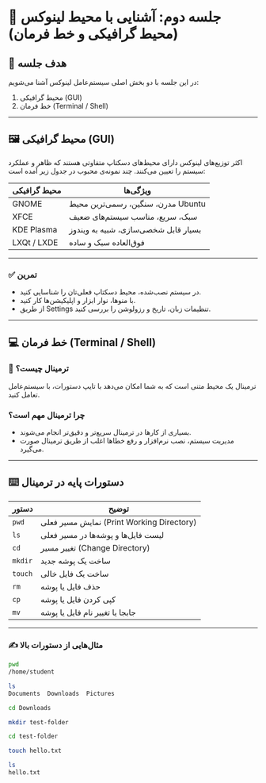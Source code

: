 # 🧩 جلسه دوم: آشنایی با محیط لینوکس (محیط گرافیکی و خط فرمان)

## 🎯 هدف جلسه
در این جلسه با دو بخش اصلی سیستم‌عامل لینوکس آشنا می‌شویم:
1. محیط گرافیکی (GUI)
2. خط فرمان (Terminal / Shell)

---

## 🖼️ محیط گرافیکی (GUI)

اکثر توزیع‌های لینوکس دارای محیط‌های دسکتاپ متفاوتی هستند که ظاهر و عملکرد سیستم را تعیین می‌کنند. چند نمونه‌ی محبوب در جدول زیر آمده است:

| محیط گرافیکی | ویژگی‌ها                                |
|--------------|------------------------------------------|
| GNOME        | مدرن، سنگین، رسمی‌ترین محیط Ubuntu      |
| XFCE         | سبک، سریع، مناسب سیستم‌های ضعیف          |
| KDE Plasma   | بسیار قابل شخصی‌سازی، شبیه به ویندوز     |
| LXQt / LXDE  | فوق‌العاده سبک و ساده                    |

---

### ✅ تمرین
- در سیستم نصب‌شده، محیط دسکتاپ فعلی‌تان را شناسایی کنید.
- با منوها، نوار ابزار و اپلیکیشن‌ها کار کنید.
- از طریق Settings تنظیمات زبان، تاریخ و رزولوشن را بررسی کنید.

---

## 💻 خط فرمان (Terminal / Shell)

### 💬 ترمینال چیست؟
ترمینال یک محیط متنی است که به شما امکان می‌دهد با تایپ دستورات، با سیستم‌عامل تعامل کنید.

### چرا ترمینال مهم است؟
- بسیاری از کارها در ترمینال سریع‌تر و دقیق‌تر انجام می‌شوند.
- مدیریت سیستم، نصب نرم‌افزار و رفع خطاها اغلب از طریق ترمینال صورت می‌گیرد.

---

## ⌨️ دستورات پایه در ترمینال

| دستور   | توضیح                                          |
|---------|-------------------------------------------------|
| `pwd`   | نمایش مسیر فعلی (Print Working Directory)       |
| `ls`    | لیست فایل‌ها و پوشه‌ها در مسیر فعلی            |
| `cd`    | تغییر مسیر (Change Directory)                   |
| `mkdir` | ساخت یک پوشه جدید                               |
| `touch` | ساخت یک فایل خالی                               |
| `rm`    | حذف فایل یا پوشه                                |
| `cp`    | کپی کردن فایل یا پوشه                           |
| `mv`    | جابجا یا تغییر نام فایل یا پوشه                 |

---

### ✍️ مثال‌هایی از دستورات بالا

```bash
pwd
/home/student

ls
Documents  Downloads  Pictures

cd Downloads

mkdir test-folder

cd test-folder

touch hello.txt

ls
hello.txt
